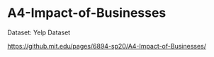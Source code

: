 # A4-Impact-of-Businesses

Dataset: Yelp Dataset

https://github.mit.edu/pages/6894-sp20/A4-Impact-of-Businesses/
